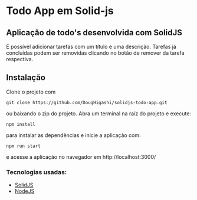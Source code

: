 # Todo App em Solid-js

## Aplicação de todo's desenvolvida com SolidJS
É possível adicionar tarefas com um título e uma descrição. Tarefas já concluídas podem ser removidas clicando no botão de remover da tarefa respectiva.

## Instalação
Clone o projeto com 
```
git clone https://github.com/DougHigashi/solidjs-todo-app.git
```
ou baixando o zip do projeto.
Abra um terminal na raíz do projeto e execute:
```
npm install
```
para instalar as dependências e inicie a aplicação com:
```
npm run start
```
e acesse a aplicação no navegador em http://localhost:3000/

### Tecnologias usadas:
- [SolidJS](https://www.solidjs.com)
- [NodeJS](https://nodejs.org/en/)